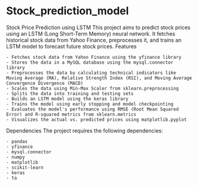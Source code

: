 # Stock_prediction_model

Stock Price Prediction using LSTM
This project aims to predict stock prices using an LSTM (Long Short-Term Memory) neural network. It fetches historical stock data from Yahoo Finance, preprocesses it, and trains an LSTM model to forecast future stock prices.
Features

    - Fetches stock data from Yahoo Finance using the yfinance library
    - Stores the data in a MySQL database using the mysql.connector library
    - Preprocesses the data by calculating technical indicators like Moving Average (MA), Relative Strength Index (RSI), and Moving Average Convergence Divergence (MACD)
    - Scales the data using Min-Max Scaler from sklearn.preprocessing
    - Splits the data into training and testing sets
    - Builds an LSTM model using the keras library
    - Trains the model using early stopping and model checkpointing
    - Evaluates the model's performance using RMSE (Root Mean Squared Error) and R-squared metrics from sklearn.metrics
    - Visualizes the actual vs. predicted prices using matplotlib.pyplot

Dependencies
The project requires the following dependencies:

    - pandas
    - yfinance
    - mysql.connector
    - numpy
    - matplotlib
    - scikit-learn
    - keras
    - ta
